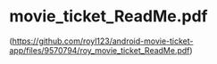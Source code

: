 # movie_ticket_ReadMe.pdf
(https://github.com/royl123/android-movie-ticket-app/files/9570794/roy_movie_ticket_ReadMe.pdf)
